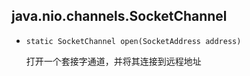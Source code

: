 ## java.nio.channels.SocketChannel

* `static SocketChannel open(SocketAddress address)`

  打开一个套接字通道，并将其连接到远程地址